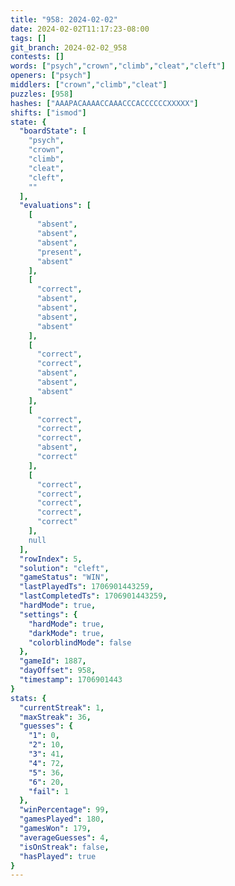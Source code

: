 ```yaml
---
title: "958: 2024-02-02"
date: 2024-02-02T11:17:23-08:00
tags: []
git_branch: 2024-02-02_958
contests: []
words: ["psych","crown","climb","cleat","cleft"]
openers: ["psych"]
middlers: ["crown","climb","cleat"]
puzzles: [958]
hashes: ["AAAPACAAAACCAAACCCACCCCCCXXXXX"]
shifts: ["ismod"]
state: {
  "boardState": [
    "psych",
    "crown",
    "climb",
    "cleat",
    "cleft",
    ""
  ],
  "evaluations": [
    [
      "absent",
      "absent",
      "absent",
      "present",
      "absent"
    ],
    [
      "correct",
      "absent",
      "absent",
      "absent",
      "absent"
    ],
    [
      "correct",
      "correct",
      "absent",
      "absent",
      "absent"
    ],
    [
      "correct",
      "correct",
      "correct",
      "absent",
      "correct"
    ],
    [
      "correct",
      "correct",
      "correct",
      "correct",
      "correct"
    ],
    null
  ],
  "rowIndex": 5,
  "solution": "cleft",
  "gameStatus": "WIN",
  "lastPlayedTs": 1706901443259,
  "lastCompletedTs": 1706901443259,
  "hardMode": true,
  "settings": {
    "hardMode": true,
    "darkMode": true,
    "colorblindMode": false
  },
  "gameId": 1887,
  "dayOffset": 958,
  "timestamp": 1706901443
}
stats: {
  "currentStreak": 1,
  "maxStreak": 36,
  "guesses": {
    "1": 0,
    "2": 10,
    "3": 41,
    "4": 72,
    "5": 36,
    "6": 20,
    "fail": 1
  },
  "winPercentage": 99,
  "gamesPlayed": 180,
  "gamesWon": 179,
  "averageGuesses": 4,
  "isOnStreak": false,
  "hasPlayed": true
}
---
```

<!-- more -->
